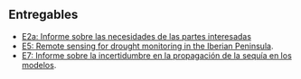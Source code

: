 ## Entregables

- [E2a: Informe sobre las necesidades de las partes interesadas](http://www.obsebre.es/images/oeb/pdfs/es/Investigacion/HUMID_E2a_Informe_necesidades_partes_interesadas.pdf)
- [E5: Remote sensing for drought monitoring in the Iberian Peninsula](./entregables/HUMID_E5.pdf).
- [E7: Informe sobre la incertidumbre en la propagación de la sequía en los modelos](./entregables/HUMID_E7.pdf).
